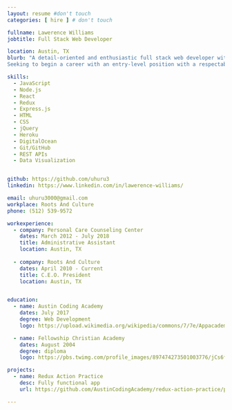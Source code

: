 ```yaml
---
layout: resume #don't touch
categories: [ hire ] # don't touch

fullname: Lawerence Williams
jobtitle: Full Stack Web Developer

location: Austin, TX
blurb: "A detail-oriented and enthusiastic full stack web developer with extensive experience in event planning, social media, digital and television marketing as well as computer programming.
Seeking to begin a career with an entry-level position with a respectable company as soon as possible."

skills:
  - JavaScript
  - Node.js
  - React
  - Redux
  - Express.js
  - HTML
  - CSS
  - jQuery
  - Heroku
  - DigitalOcean
  - Git/GitHub
  - REST APIs
  - Data Visualization


github: https://github.com/uhuru3
linkedin: https://www.linkedin.com/in/lawerence-williams/

email: uhuru3000@gmail.com
workplace: Roots And Culture
phone: (512) 539-9572

workexperience:
  - company: Personal Care Counseling Center
    dates: March 2012 - July 2018
    title: Administrative Assistant
    location: Austin, TX
    
  - company: Roots And Culture
    dates: April 2010 - Current
    title: C.E.O. President
    location: Austin, TX


education:
  - name: Austin Coding Academy
    dates: July 2017
    degree: Web Development
    logo: https://upload.wikimedia.org/wikipedia/commons/7/7e/Appacademylogo.png

  - name: Fellowship Christian Academy
    dates: August 2004
    degree: diploma
    logo: https://pbs.twimg.com/profile_images/897474273501003776/jCs6fCxN_400x400.jpg

projects:
  - name: Redux Action Practice
    desc: Fully functional app
    url: https://github.com/AustinCodingAcademy/redux-action-practice/pull/1

---
```

